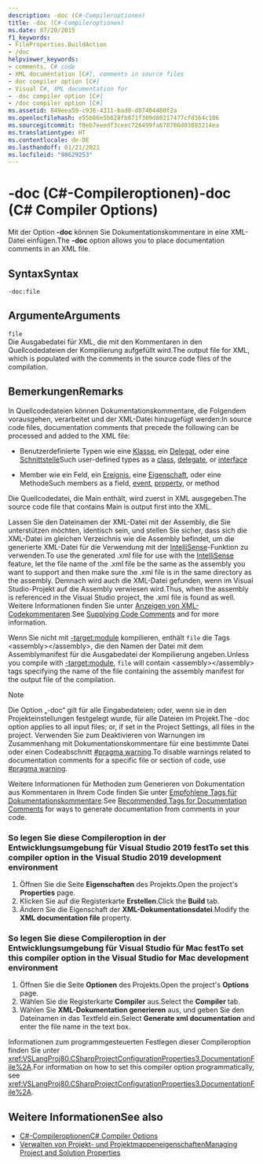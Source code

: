 ```yaml
---
description: -doc (C#-Compileroptionen)
title: -doc (C#-Compileroptionen)
ms.date: 07/20/2015
f1_keywords:
- FileProperties.BuildAction
- /doc
helpviewer_keywords:
- comments, C# code
- XML documentation [C#], comments in source files
- doc compiler option [C#]
- Visual C#, XML documentation for
- -doc compiler option [C#]
- /doc compiler option [C#]
ms.assetid: 849eea59-c936-4311-bad8-d07404480f2a
ms.openlocfilehash: e55b86e5b028fb871f309d80217477cfd164c106
ms.sourcegitcommit: f0eb7eeedf3ceec726499fa678786d03083214ea
ms.translationtype: HT
ms.contentlocale: de-DE
ms.lasthandoff: 01/21/2021
ms.locfileid: "98629253"
---
```

# <a name="-doc-c-compiler-options"></a><span data-ttu-id="ec400-103">-doc (C#-Compileroptionen)</span><span class="sxs-lookup"><span data-stu-id="ec400-103">-doc (C# Compiler Options)</span></span>

<span data-ttu-id="ec400-104">Mit der Option **-doc** können Sie Dokumentationskommentare in eine XML-Datei einfügen.</span><span class="sxs-lookup"><span data-stu-id="ec400-104">The **-doc** option allows you to place documentation comments in an XML file.</span></span>  
  
## <a name="syntax"></a><span data-ttu-id="ec400-105">Syntax</span><span class="sxs-lookup"><span data-stu-id="ec400-105">Syntax</span></span>  
  
```console  
-doc:file  
```  
  
## <a name="arguments"></a><span data-ttu-id="ec400-106">Argumente</span><span class="sxs-lookup"><span data-stu-id="ec400-106">Arguments</span></span>  

 `file`  
 <span data-ttu-id="ec400-107">Die Ausgabedatei für XML, die mit den Kommentaren in den Quellcodedateien der Kompilierung aufgefüllt wird.</span><span class="sxs-lookup"><span data-stu-id="ec400-107">The output file for XML, which is populated with the comments in the source code files of the compilation.</span></span>  
  
## <a name="remarks"></a><span data-ttu-id="ec400-108">Bemerkungen</span><span class="sxs-lookup"><span data-stu-id="ec400-108">Remarks</span></span>  

 <span data-ttu-id="ec400-109">In Quellcodedateien können Dokumentationskommentare, die Folgendem vorausgehen, verarbeitet und der XML-Datei hinzugefügt werden:</span><span class="sxs-lookup"><span data-stu-id="ec400-109">In source code files, documentation comments that precede the following can be processed and added to the XML file:</span></span>  
  
- <span data-ttu-id="ec400-110">Benutzerdefinierte Typen wie eine [Klasse](../keywords/class.md), ein [Delegat](../builtin-types/reference-types.md#the-delegate-type), oder eine [Schnittstelle](../keywords/interface.md)</span><span class="sxs-lookup"><span data-stu-id="ec400-110">Such user-defined types as a [class](../keywords/class.md), [delegate](../builtin-types/reference-types.md#the-delegate-type), or [interface](../keywords/interface.md)</span></span>  
  
- <span data-ttu-id="ec400-111">Member wie ein Feld, ein [Ereignis](../keywords/event.md), eine [Eigenschaft](../../programming-guide/classes-and-structs/using-properties.md), oder eine Methode</span><span class="sxs-lookup"><span data-stu-id="ec400-111">Such members as a field, [event](../keywords/event.md), [property](../../programming-guide/classes-and-structs/using-properties.md), or method</span></span>  
  
 <span data-ttu-id="ec400-112">Die Quellcodedatei, die Main enthält, wird zuerst in XML ausgegeben.</span><span class="sxs-lookup"><span data-stu-id="ec400-112">The source code file that contains Main is output first into the XML.</span></span>  
  
 <span data-ttu-id="ec400-113">Lassen Sie den Dateinamen der XML-Datei mit der Assembly, die Sie unterstützen möchten, identisch sein, und stellen Sie sicher, dass sich die XML-Datei im gleichen Verzeichnis wie die Assembly befindet, um die generierte XML-Datei für die Verwendung mit der [IntelliSense](/visualstudio/ide/using-intellisense)-Funktion zu verwenden.</span><span class="sxs-lookup"><span data-stu-id="ec400-113">To use the generated .xml file for use with the [IntelliSense](/visualstudio/ide/using-intellisense) feature, let the file name of the .xml file be the same as the assembly you want to support and then make sure the .xml file is in the same directory as the assembly.</span></span> <span data-ttu-id="ec400-114">Demnach wird auch die XML-Datei gefunden, wenn im Visual Studio-Projekt auf die Assembly verwiesen wird.</span><span class="sxs-lookup"><span data-stu-id="ec400-114">Thus, when the assembly is referenced in the Visual Studio project, the .xml file is found as well.</span></span> <span data-ttu-id="ec400-115">Weitere Informationen finden Sie unter [Anzeigen von XML-Codekommentaren](/visualstudio/ide/reference/generate-xml-documentation-comments).</span><span class="sxs-lookup"><span data-stu-id="ec400-115">See [Supplying Code Comments](/visualstudio/ide/reference/generate-xml-documentation-comments) and for more information.</span></span>  
  
 <span data-ttu-id="ec400-116">Wenn Sie nicht mit [-target:module](./target-module-compiler-option.md) kompilieren, enthält `file` die Tags \<assembly>\</assembly>, die den Namen der Datei mit dem Assemblymanifest für die Ausgabedatei der Kompilierung angeben.</span><span class="sxs-lookup"><span data-stu-id="ec400-116">Unless you compile with [-target:module](./target-module-compiler-option.md), `file` will contain \<assembly>\</assembly> tags specifying the name of the file containing the assembly manifest for the output file of the compilation.</span></span>  
  
> [!NOTE]
> <span data-ttu-id="ec400-117">Die Option „-doc“ gilt für alle Eingabedateien; oder, wenn sie in den Projekteinstellungen festgelegt wurde, für alle Dateien im Projekt.</span><span class="sxs-lookup"><span data-stu-id="ec400-117">The -doc option applies to all input files; or, if set in the Project Settings, all files in the project.</span></span> <span data-ttu-id="ec400-118">Verwenden Sie zum Deaktivieren von Warnungen im Zusammenhang mit Dokumentationskommentare für eine bestimmte Datei oder einen Codeabschnitt [#pragma warning](../preprocessor-directives/preprocessor-pragma-warning.md).</span><span class="sxs-lookup"><span data-stu-id="ec400-118">To disable warnings related to documentation comments for a specific file or section of code, use [#pragma warning](../preprocessor-directives/preprocessor-pragma-warning.md).</span></span>  
  
 <span data-ttu-id="ec400-119">Weitere Informationen für Methoden zum Generieren von Dokumentation aus Kommentaren in Ihrem Code finden Sie unter [Empfohlene Tags für Dokumentationskommentare](../../programming-guide/xmldoc/recommended-tags-for-documentation-comments.md).</span><span class="sxs-lookup"><span data-stu-id="ec400-119">See [Recommended Tags for Documentation Comments](../../programming-guide/xmldoc/recommended-tags-for-documentation-comments.md) for ways to generate documentation from comments in your code.</span></span>  
  
### <a name="to-set-this-compiler-option-in-the-visual-studio-2019-development-environment"></a><span data-ttu-id="ec400-120">So legen Sie diese Compileroption in der Entwicklungsumgebung für Visual Studio 2019 fest</span><span class="sxs-lookup"><span data-stu-id="ec400-120">To set this compiler option in the Visual Studio 2019 development environment</span></span>  

1. <span data-ttu-id="ec400-121">Öffnen Sie die Seite **Eigenschaften** des Projekts.</span><span class="sxs-lookup"><span data-stu-id="ec400-121">Open the project's **Properties** page.</span></span>  
2. <span data-ttu-id="ec400-122">Klicken Sie auf die Registerkarte **Erstellen**.</span><span class="sxs-lookup"><span data-stu-id="ec400-122">Click the **Build** tab.</span></span>
3. <span data-ttu-id="ec400-123">Ändern Sie die Eigenschaft der **XML-Dokumentationsdatei**.</span><span class="sxs-lookup"><span data-stu-id="ec400-123">Modify the **XML documentation file** property.</span></span>
  
### <a name="to-set-this-compiler-option-in-the-visual-studio-for-mac-development-environment"></a><span data-ttu-id="ec400-124">So legen Sie diese Compileroption in der Entwicklungsumgebung für Visual Studio für Mac fest</span><span class="sxs-lookup"><span data-stu-id="ec400-124">To set this compiler option in the Visual Studio for Mac development environment</span></span>  
  
1. <span data-ttu-id="ec400-125">Öffnen Sie die Seite **Optionen** des Projekts.</span><span class="sxs-lookup"><span data-stu-id="ec400-125">Open the project's **Options** page.</span></span>
2. <span data-ttu-id="ec400-126">Wählen Sie die Registerkarte **Compiler** aus.</span><span class="sxs-lookup"><span data-stu-id="ec400-126">Select the **Compiler** tab.</span></span>
3. <span data-ttu-id="ec400-127">Wählen Sie **XML-Dokumentation generieren** aus, und geben Sie den Dateinamen in das Textfeld ein.</span><span class="sxs-lookup"><span data-stu-id="ec400-127">Select **Generate xml documentation** and enter the file name in the text box.</span></span>

<span data-ttu-id="ec400-128">Informationen zum programmgesteuerten Festlegen dieser Compileroption finden Sie unter <xref:VSLangProj80.CSharpProjectConfigurationProperties3.DocumentationFile%2A>.</span><span class="sxs-lookup"><span data-stu-id="ec400-128">For information on how to set this compiler option programmatically, see <xref:VSLangProj80.CSharpProjectConfigurationProperties3.DocumentationFile%2A>.</span></span>  
  
## <a name="see-also"></a><span data-ttu-id="ec400-129">Weitere Informationen</span><span class="sxs-lookup"><span data-stu-id="ec400-129">See also</span></span>

- [<span data-ttu-id="ec400-130">C#-Compileroptionen</span><span class="sxs-lookup"><span data-stu-id="ec400-130">C# Compiler Options</span></span>](./index.md)
- [<span data-ttu-id="ec400-131">Verwalten von Projekt- und Projektmappeneigenschaften</span><span class="sxs-lookup"><span data-stu-id="ec400-131">Managing Project and Solution Properties</span></span>](/visualstudio/ide/managing-project-and-solution-properties)
